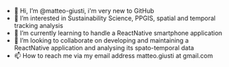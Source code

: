- 👋 Hi, I’m @matteo-giusti, i'm very new to GitHub
- 👀 I’m interested in Sustainability Science, PPGIS, spatial and temporal tracking analysis
- 🌱 I’m currently learning to handle a ReactNative smartphone application 
- 💞️ I’m looking to collaborate on developing and maintaining a ReactNative application and analysing its spato-temporal data
- 📫 How to reach me via my email address matteo.giusti at gmail.com

<!---
matteo-giusti/matteo-giusti is a ✨ special ✨ repository because its `README.md` (this file) appears on your GitHub profile.
You can click the Preview link to take a look at your changes.
--->
